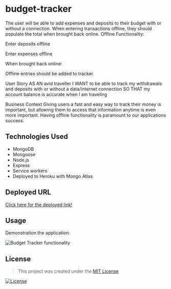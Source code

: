# budget-tracker

The user will be able to add expenses and deposits to their budget with or without a connection. When entering transactions offline, they should populate the total when brought back online.
Offline Functionality:


Enter deposits offline


Enter expenses offline


When brought back online:

Offline entries should be added to tracker.


User Story
AS AN avid traveller
I WANT to be able to track my withdrawals and deposits with or without a data/internet connection
SO THAT my account balance is accurate when I am traveling

Business Context
Giving users a fast and easy way to track their money is important, but allowing them to access that information anytime is even more important. Having offline functionality is paramount to our applications success.

## Technologies Used
* MongoDB
* Mongoose
* Node.js
* Express
* Service workers
* Deployed to Heroku with Mongo Atlas

## Deployed URL

[Click here for the deployed link!](https://floating-headland-48587.herokuapp.com/)

## Usage

Demonstration the application:

![Budget Tracker functionality](./assets/budgetTracker)

## License

> This project was created under the [MIT License](https://opensource.org/licenses/MIT)

[![License](https://img.shields.io/badge/License-MIT-green.svg)](https://shields.io/)

